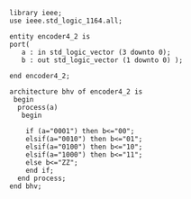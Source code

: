     library ieee;
    use ieee.std_logic_1164.all;

    entity encoder4_2 is
    port(
       a : in std_logic_vector (3 downto 0);
       b : out std_logic_vector (1 downto 0) );
    
    end encoder4_2;

    architecture bhv of encoder4_2 is 
     begin
      process(a)
       begin
    
        if (a="0001") then b<="00";
        elsif(a="0010") then b<="01"; 
        elsif(a="0100") then b<="10";
        elsif(a="1000") then b<="11"; 
        else b<="ZZ";
        end if; 
      end process;
    end bhv;
    
    
